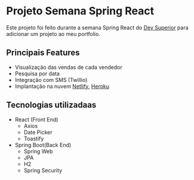 # Projeto Semana Spring React

Este projeto foi feito durante a semana Spring React do [Dev Superior](https://devsuperior.com.br/) para adicionar um projeto ao meu portfolio.

## Principais Features

- Visualização das vendas de cada vendedor
- Pesquisa por data
- Integração com SMS (Twillio)
- Implantação na nuvem [Netlify](https://www.netlify.com/), [Heroku](http://heroku.com/)

## Tecnologias utilizadaas

- React (Front End)
  - Axios
  - Date Picker
  - Toastify
- Spring Boot(Back End)
  - Spring Web
  - JPA
  - H2
  - Spring Security
